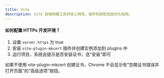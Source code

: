 ```yaml
---
title: Vite
description: Vite 前端构建工具的核心特性、插件机制和性能优化指南。
---
```


#### 如何配置 HTTPs 开发环境？

1. 设置 `server.https` 为 true
2. 安装 `vite-plugin-mkcert` 插件并创建实例添加到 plugins 中
3. 运行项目，系统会提示是否安装证书，选“安装”即可

如果不使用 vite-plugin-mkcert 创建证书，Chrome 不会显示有“忽略证书错误并打开页面”的“高级选项”按钮。
